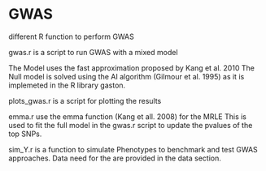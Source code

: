 # GWAS

different R function to perform GWAS

gwas.r is a script to run GWAS with a mixed model

The Model uses the fast approximation proposed by Kang et al. 2010
The Null model is solved using the AI algorithm (Gilmour et al. 1995) as it is implemeted in the R library gaston.
 
plots_gwas.r is a script for plotting the results

emma.r use the emma function (Kang et all. 2008) for the MRLE
This is used to fit the full model in the gwas.r script to update the pvalues of the top SNPs.

sim_Y.r is a function to simulate Phenotypes to benchmark and test GWAS approaches. Data need for the are provided in the data section. 
